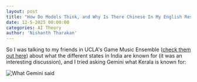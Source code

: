 ```yaml
---
layout: post
title: "How Do Models Think, and Why Is There Chinese In My English Responses?"
date: 12-5-2025 00:00:00
categories: AI Theory
author: 'Nishanth Tharakan'
---
```


<script type="text/x-mathjax-config">
MathJax.Hub.Config({
tex2jax: {
inlineMath: [ ['$','$'], ["\$$","\$$"] ],
processEscapes: true
}
});
</script>

<script type="text/javascript" charset="utf-8"
src="https://cdn.mathjax.org/mathjax/latest/MathJax.js?config=TeX-AMS-MML_HTMLorMML,
https://vincenttam.github.io/javascripts/MathJaxLocal.js"></script>


So I was talking to my friends in UCLA's Game Music Ensemble ([check them out here](https://community.ucla.edu/studentorg/2463)) about what the different states in India are known for (it was an interesting discussion), and I tried asking Gemini what Kerala is known for:

<img alt="What Gemini said" src='https://raw.githubusercontent.com/qerty2006/qerty2006.github.io/refs/heads/main/_site/assets/2025-05-09/modelthink.png'/>

